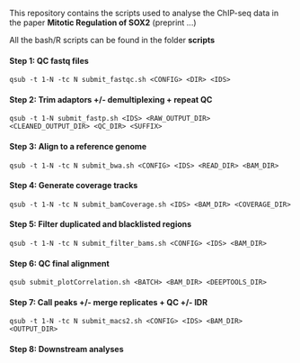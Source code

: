 This repository contains the scripts used to analyse the ChIP-seq data in the paper **Mitotic Regulation of SOX2** (preprint ...)

All the bash/R scripts can be found in the folder **scripts**

#### Step 1: QC fastq files
`qsub -t 1-N -tc N submit_fastqc.sh <CONFIG> <DIR> <IDS>`
#### Step 2: Trim adaptors +/- demultiplexing + repeat QC
`qsub -t 1-N submit_fastp.sh <IDS> <RAW_OUTPUT_DIR> <CLEANED_OUTPUT_DIR> <QC_DIR> <SUFFIX>`
#### Step 3: Align to a reference genome
`qsub -t 1-N -tc N submit_bwa.sh <CONFIG> <IDS> <READ_DIR> <BAM_DIR>`
#### Step 4: Generate coverage tracks
`qsub -t 1-N -tc N submit_bamCoverage.sh <IDS> <BAM_DIR> <COVERAGE_DIR>`
#### Step 5: Filter duplicated and blacklisted regions
`qsub -t 1-N -tc N submit_filter_bams.sh <CONFIG> <IDS> <BAM_DIR>`
#### Step 6: QC final alignment
`qsub submit_plotCorrelation.sh <BATCH> <BAM_DIR> <DEEPTOOLS_DIR>`
#### Step 7: Call peaks +/- merge replicates + QC +/- IDR
`qsub -t 1-N -tc N submit_macs2.sh <CONFIG> <IDS> <BAM_DIR> <OUTPUT_DIR>`
#### Step 8: Downstream analyses



